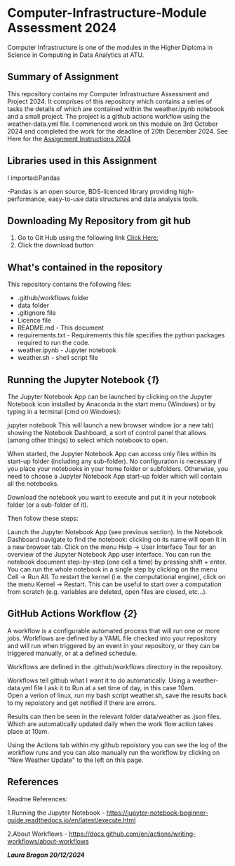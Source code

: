 # Computer-Infrastructure-Module Assessment 2024

Computer Infrastructure is one of the modules in the Higher Diploma in Science in Computing in Data Analytics at ATU.

## Summary of Assignment
This repository contains my Computer Infrastructure Assessment and Project 2024. It comprises of this repository which contains a series of tasks the details of which are contained within the weather.ipynb notebook and a small project. The project is a github actions workflow using the weather-data.yml file.   I commenced work on this module on 3rd October 2024 and completed the work for the deadline of 20th December 2024.
See Here for the [Assignment Instructions 2024](https://github.com/ianmcloughlin/2425_computer_infrastructure?tab=readme-ov-file#)

## Libraries used in this Assignment
I imported:Pandas

-Pandas is an open source, BDS-licenced library providing high-performance, easy-to-use data structures and data analysis tools.


## Downloading My Repository from git hub
1. Go to Git Hub using the following link [Click Here:](https://github.com/LauraBrogan/computer-infrastructure-2024)
2. Click the download button
## What's contained in the repository
This repository contains the following files:

+ .github/workflows folder
+ data folder
+ .gitignore file
+ Licence file
+ README.md - This document
+ requirements.txt - Requirements this file specifies the python packages required to run the code. 
+ weather.ipynb - Jupyter notebook
+ weather.sh - shell script file

 
## Running the Jupyter Notebook {*1*}
The Jupyter Notebook App can be launched by clicking on the Jupyter Notebook icon installed by Anaconda in the start menu (Windows) or by typing in a terminal (cmd on Windows):

jupyter notebook This will launch a new browser window (or a new tab) showing the Notebook Dashboard, a sort of control panel that allows (among other things) to select which notebook to open.

When started, the Jupyter Notebook App can access only files within its start-up folder (including any sub-folder). No configuration is necessary if you place your notebooks in your home folder or subfolders. Otherwise, you need to choose a Jupyter Notebook App start-up folder which will contain all the notebooks.

Download the notebook you want to execute and put it in your notebook folder (or a sub-folder of it).

Then follow these steps:

Launch the Jupyter Notebook App (see previous section). In the Notebook Dashboard navigate to find the notebook: clicking on its name will open it in a new browser tab. Click on the menu Help -> User Interface Tour for an overview of the Jupyter Notebook App user interface. You can run the notebook document step-by-step (one cell a time) by pressing shift + enter. You can run the whole notebook in a single step by clicking on the menu Cell -> Run All. To restart the kernel (i.e. the computational engine), click on the menu Kernel -> Restart. This can be useful to start over a computation from scratch (e.g. variables are deleted, open files are closed, etc…).

## GitHub Actions Workflow {*2*}
A workflow is a configurable automated process that will run one or more jobs. Workflows are defined by a YAML file checked into your repository and will run when triggered by an event in your repository, or they can be triggered manually, or at a defined schedule.

Workflows are defined in the .github/workflows directory in the repository. 

Workflows tell github what I want it to do automatically. Using a weather-data.yml file I ask it to Run at a set time of day, in this case 10am.  
Open a verion of linux, run my bash script weather.sh, save the results back to my repoistory and get notified if there are errors.

Results can then be seen in the relevant folder data/weather as .json files. Which are automatically updated daily when the work flow action takes place at 10am.

Using the Actions tab within my github repoistory you can see the log of the workflow runs and you can also manually run the workflow by clicking on "New Weather Update" to the left on this page. 


## References 

Readme References:

1.Running the Jupyter Notebook -  https://jupyter-notebook-beginner-guide.readthedocs.io/en/latest/execute.html

2.About Workflows -  https://docs.github.com/en/actions/writing-workflows/about-workflows

***Laura Brogan 20/12/2024***